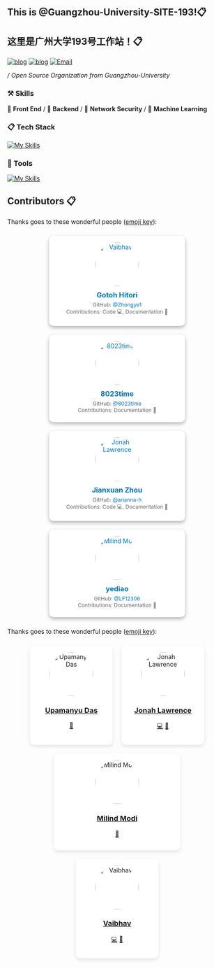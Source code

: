 ## This is @Guangzhou-University-SITE-193!📋

## 这里是广州大学193号工作站！📋

[![blog](https://img.shields.io/badge/HOST-GZHU-blue.svg)](https://www.gzhu.edu.cn/)
[![blog](https://img.shields.io/badge/站长博客-zhongye1.github.io-orange.svg)](zhongye1.github.io)
[![Email](https://img.shields.io/badge/网站-GZHU.site.193-cyan.svg)](zhongye@e.gzhu.edu.cn)


 */ Open Source Organization from Guangzhou-University*



### ⚒ Skills

🥪 **Front End** / 🥗 **Backend** / 🍊 **Network Security** / 🍑 **Machine Learning**



### 📋 Tech Stack

[![My Skills](https://skillicons.dev/icons?i=c,go,rust,python,arduino,lua,nodejs,php,react,next,vue,nuxt,angular,express,tailwindcss,redux,bootstrap,html,css,js,jquery,ts,less,scss,fastapi,django,flask,pytorch,tensorflow,opencv,qt,electron,tauri,threejs)](https://skillicons.dev)

### 🔨 Tools

[![My Skills](https://skillicons.dev/icons?i=mysql,sqlite,redis,postgresql,rabbitmq,docker,kubernetes,nginx,git,npm,pnpm,yarn,vite,vitest,webpack,babel,cmake,anaconda,github,grafana,githubactions,jenkins,figma,aws,azure,gcp,cloudflare,vercel,netlify,heroku)](https://skillicons.dev)

## Contributors 📋

Thanks goes to these wonderful people ([emoji key](https://allcontributors.org/docs/en/emoji-key)):


<div style="display: flex; flex-wrap: wrap; justify-content: center;">
  <div style="background-color: white; border-radius: 10px; box-shadow: 0 4px 8px rgba(46, 46, 46, 0.36); margin: 10px; padding: 15px; width: 282px; text-align: center; transition: transform 0.2s, box-shadow 0.2s;">
    <a href="https://github.com/Zhongye1" style="color: #0073bb; text-decoration: none;">
      <img src="https://avatars.githubusercontent.com/u/145737758?v=4" alt="Vaibhav" style="border-radius: 50%; width: 100px; height: 100px; margin-bottom: 10px;" />
      <h3 style="font-size: 16px; margin: 0;">Gotoh Hitori</h3>
    </a>
    <p style="margin: 5px 0; font-size: 12px; color: #666;">
      GitHub: <a href="https://github.com/Zhongye1" style="color: #0073bb; text-decoration: none;">@Zhongye1</a><br />
      Contributions: Code 💻, Documentation 📖
    </p>
  </div>
  <div style="background-color: white; border-radius: 10px; box-shadow: 0 4px 8px rgba(46, 46, 46, 0.36); margin: 10px; padding: 15px; width: 282px; text-align: center; transition: transform 0.2s, box-shadow 0.2s;">
    <a href="https://github.com/8023time" style="color: #0073bb; text-decoration: none;">
      <img src="https://avatars.githubusercontent.com/u/175074711?v=4" alt="8023time" style="border-radius: 50%; width: 100px; height: 100px; margin-bottom: 10px;" />
      <h3 style="font-size: 16px; margin: 0;">8023time</h3>
    </a>
    <p style="margin: 5px 0; font-size: 12px; color: #666;">
      GitHub: <a href="https://github.com/8023time" style="color: #0073bb; text-decoration: none;">@8023time</a><br />
      Contributions: Documentation 📖
    </p>
  </div>
  <div style="background-color: white; border-radius: 10px; box-shadow: 0 4px 8px rgba(46, 46, 46, 0.36); margin: 10px; padding: 15px; width: 282px; text-align: center; transition: transform 0.2s, box-shadow 0.2s;">
    <a href="https://github.com/arianna-h" style="color: #0073bb; text-decoration: none;">
      <img src="https://avatars.githubusercontent.com/u/139214701?v=4" alt="Jonah Lawrence" style="border-radius: 50%; width: 100px; height: 100px; margin-bottom: 10px;" />
      <h3 style="font-size: 16px; margin: 0;">Jianxuan Zhou</h3>
    </a>
    <p style="margin: 5px 0; font-size: 12px; color: #666;">
      GitHub: <a href="https://github.com/arianna-h" style="color: #0073bb; text-decoration: none;">@arianna-h</a><br />
      Contributions: Code 💻, Documentation 📖
    </p>
  </div>
  <div style="background-color: white; border-radius: 10px; box-shadow: 0 4px 8px rgba(46, 46, 46, 0.36); margin: 10px; padding: 15px; width: 282px; text-align: center; transition: transform 0.2s, box-shadow 0.2s;">
    <a href="https://github.com/LF12306" style="color: #0073bb; text-decoration: none;">
      <img src="https://avatars.githubusercontent.com/u/100217045?v=4" alt="Milind Modi" style="border-radius: 50%; width: 100px; height: 100px; margin-bottom: 10px;" />
      <h3 style="font-size: 16px; margin: 0;">yediao</h3>
    </a>
    <p style="margin: 5px 0; font-size: 12px; color: #666;">
      GitHub: <a href="https://github.com/LF12306" style="color: #0073bb; text-decoration: none;">@LF12306</a><br />
      Contributions: Documentation 📖
    </p>
  </div>
  <!-- 更多贡献者卡片可以按照上述格式添加 -->
</div>



Thanks goes to these wonderful people ([emoji key](https://allcontributors.org/docs/en/emoji-key)):

<!-- ALL-CONTRIBUTORS-LIST:START - Do not remove or modify this section -->
<!-- prettier-ignore-start -->
<!-- markdownlint-disable -->

<div style="display: flex; flex-wrap: wrap; justify-content: center;">
  <div style="background-color: white; border-radius: 10px; box-shadow: 0 4px 8px rgba(0,0,0,0.1); margin: 10px; padding: 15px; width: 160px; text-align: center;">
    <a href="https://github.com/tintindas">
      <img src="https://avatars.githubusercontent.com/u/47525983?s=460&amp;u=0cedda5548e62fc342f32f89d230253cb8b9b099&amp;v=4" alt="Upamanyu Das" style="border-radius: 50%; width: 100px; height: 100px;">
      <h3>Upamanyu Das</h3>
    </a>
    <p>
      <a href="https://github.com/Ashutosh00710/github-readme-activity-graph/commits?author=tintindas" title="Documentation">📖</a>
    </p>
  </div>
  <div style="background-color: white; border-radius: 10px; box-shadow: 0 4px 8px rgba(0,0,0,0.1); margin: 10px; padding: 15px; width: 160px; text-align: center;">
    <a href="https://github.com/DenverCoder1">
      <img src="https://avatars.githubusercontent.com/u/20955511?s=460&amp;u=5bbdbfe0199b05d6ca913fb799236c8beedcd192&amp;v=4" alt="Jonah Lawrence" style="border-radius: 50%; width: 100px; height: 100px;">
      <h3>Jonah Lawrence</h3>
    </a>
    <p>
      <a href="https://github.com/Ashutosh00710/github-readme-activity-graph/commits?author=DenverCoder1" title="Code">💻</a>
      <a href="https://github.com/Ashutosh00710/github-readme-activity-graph/commits?author=DenverCoder1" title="Documentation">📖</a>
    </p>
  </div>
  <!-- 更多贡献者卡片... -->
  <!-- 请将上面的卡片结构复制并粘贴到这里，为每个贡献者创建一个类似的卡片 -->
  <div style="background-color: white; border-radius: 10px; box-shadow: 0 4px 8px rgba(0,0,0,0.1); margin: 10px; padding: 15px; width: 260px; text-align: center;">
    <a href="https://github.com/MilindModi">
      <img src="https://avatars.githubusercontent.com/u/28483876?s=460&amp;v=4" alt="Milind Modi" style="border-radius: 50%; width: 100px; height: 100px;">
      <h3>Milind Modi</h3>
    </a>
    <p>
      <a href="https://github.com/Ashutosh00710/github-readme-activity-graph/commits?author=MilindModi" title="Documentation">📖</a>
    </p>
  </div>
  <div style="background-color: white; border-radius: 10px; box-shadow: 0 4px 8px rgba(0,0,0,0.1); margin: 10px; padding: 15px; width: 160px; text-align: center;">
    <a href="https://github.com/Vaibhav-afk">
      <img src="https://avatars.githubusercontent.com/u/67143938?s=400&amp;u=96dcbfcff0afcd5597a904181bc4cc309a4b22fa&amp;v=4" alt="Vaibhav" style="border-radius: 50%; width: 100px; height: 100px;">
      <h3>Vaibhav</h3>
    </a>
    <p>
      <a href="https://github.com/Ashutosh00710/github-readme-activity-graph/commits?author=Vaibhav-afk" title="Code">💻</a>
      <a href="https://github.com/Ashutosh00710/github-readme-activity-graph/commits?author=Vaibhav-afk" title="Documentation">📖</a>
    </p>
  </div>
  <!-- 添加更多贡献者卡片... -->
</div>

<!-- prettier-ignore-end -->
<!-- ALL-CONTRIBUTORS-LIST:END --></body>
